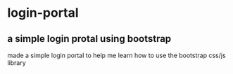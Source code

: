 # login-portal
## a simple login protal using bootstrap
made a simple login portal to help me learn how to use the bootstrap css/js library
